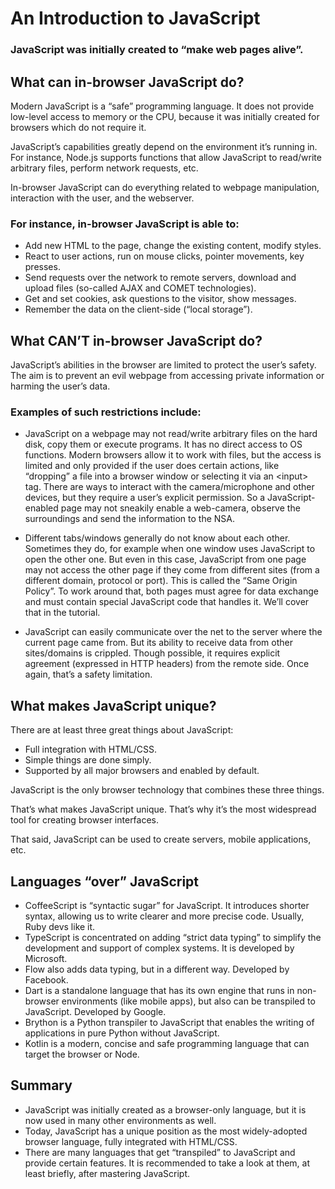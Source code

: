 # An Introduction to JavaScript
### JavaScript was initially created to “make web pages alive”.

## What can in-browser JavaScript do?
Modern JavaScript is a “safe” programming language. It does not provide low-level access to memory or the CPU, because it was initially created for browsers which do not require it.

JavaScript’s capabilities greatly depend on the environment it’s running in. For instance, Node.js supports functions that allow JavaScript to read/write arbitrary files, perform network requests, etc.

In-browser JavaScript can do everything related to webpage manipulation, interaction with the user, and the webserver.

### For instance, in-browser JavaScript is able to:

* Add new HTML to the page, change the existing content, modify styles.
* React to user actions, run on mouse clicks, pointer movements, key presses.
* Send requests over the network to remote servers, download and upload files (so-called AJAX and COMET technologies).
* Get and set cookies, ask questions to the visitor, show messages.
* Remember the data on the client-side (“local storage”).

## What CAN’T in-browser JavaScript do?
JavaScript’s abilities in the browser are limited to protect the user’s safety. The aim is to prevent an evil webpage from accessing private information or harming the user’s data.

### Examples of such restrictions include:

* JavaScript on a webpage may not read/write arbitrary files on the hard disk, copy them or execute programs. It has no direct access to OS functions. 
Modern browsers allow it to work with files, but the access is limited and only provided if the user does certain actions, like “dropping” a file into a browser window or selecting it via an \<input> tag.
There are ways to interact with the camera/microphone and other devices, but they require a user’s explicit permission. So a JavaScript-enabled page may not sneakily enable a web-camera, observe the surroundings and send the information to the NSA.

* Different tabs/windows generally do not know about each other. Sometimes they do, for example when one window uses JavaScript to open the other one. But even in this case, JavaScript from one page may not access the other page if they come from different sites (from a different domain, protocol or port).
This is called the “Same Origin Policy”. To work around that, both pages must agree for data exchange and must contain special JavaScript code that handles it. We’ll cover that in the tutorial.


* JavaScript can easily communicate over the net to the server where the current page came from. But its ability to receive data from other sites/domains is crippled. Though possible, it requires explicit agreement (expressed in HTTP headers) from the remote side. Once again, that’s a safety limitation.


## What makes JavaScript unique?
There are at least three great things about JavaScript:

* Full integration with HTML/CSS.
* Simple things are done simply.
* Supported by all major browsers and enabled by default.

JavaScript is the only browser technology that combines these three things.

That’s what makes JavaScript unique. That’s why it’s the most widespread tool for creating browser interfaces.

That said, JavaScript can be used to create servers, mobile applications, etc.

## Languages “over” JavaScript

* CoffeeScript is “syntactic sugar” for JavaScript. It introduces shorter syntax, allowing us to write clearer and more precise code. Usually, Ruby devs like it.
* TypeScript is concentrated on adding “strict data typing” to simplify the development and support of complex systems. It is developed by Microsoft.
* Flow also adds data typing, but in a different way. Developed by Facebook.
* Dart is a standalone language that has its own engine that runs in non-browser environments (like mobile apps), but also can be transpiled to JavaScript. Developed by Google.
* Brython is a Python transpiler to JavaScript that enables the writing of applications in pure Python without JavaScript.
* Kotlin is a modern, concise and safe programming language that can target the browser or Node.

## Summary
* JavaScript was initially created as a browser-only language, but it is now used in many other environments as well.
* Today, JavaScript has a unique position as the most widely-adopted browser language, fully integrated with HTML/CSS.
* There are many languages that get “transpiled” to JavaScript and provide certain features. It is recommended to take a look at them, at least briefly, after mastering JavaScript.
